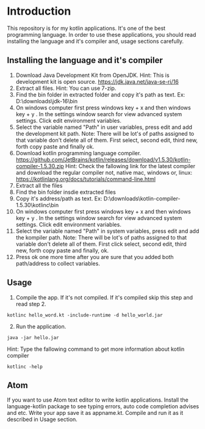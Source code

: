 # Introduction 
This repository is for my kotlin applications. It's one of the best programming language. In order to use these applications, you should read installing the language and it's compiler and, usage sections carefully. 

## Installing the language and it's compiler
1) Download Java Development Kit from OpenJDK. Hint: This is development kit is open source. 
https://jdk.java.net/java-se-ri/16
2) Extract all files. Hint: You can use 7-zip. 
3) Find the bin folder in extracted folder and copy it's path as text. Ex: D:\downloads\jdk-16\bin
4) On windows computer first press windows key + x and then windows key + y . In the settings window search for view advanced system settings. Click edit environment variables.
5) Select the variable named "Path" in user variables, press edit and add the development kit path. Note: There will be lot's of paths assigned to that variable don't delete all of them. First select, second edit, third new, forth copy paste and finally ok.
6) Download kotlin programming language compiler. 
https://github.com/JetBrains/kotlin/releases/download/v1.5.30/kotlin-compiler-1.5.30.zip
Hint: Check the fallowing link for the latest compiler and download the regular compiler not, native mac, windows or, linux: https://kotlinlang.org/docs/tutorials/command-line.html
7) Extract all the files
8) Find the bin folder insdie extracted files
9) Copy it's address/path as text. Ex: D:\downloads\kotlin-compiler-1.5.30\kotlinc\bin
10) On windows computer first press windows key + x and then windows key + y . In the settings window search for view advanced system settings. Click edit environment variables.
11) Select the variable named "Path" in system variables, press edit and add the kompiler path. Note: There will be lot's of paths assigned to that variable don't delete all of them. First click select, second edit, third new, forth copy paste and finally, ok.
12) Press ok one more time after you are sure that you added both path/address to collect variables. 

## Usage 
1) Compile the app. If it's not compiled. If it's compiled skip this step and read step 2.
```batch
kotlinc hello_word.kt -include-runtime -d hello_world.jar
```    
2) Run the application.
```batch
java -jar hello.jar
```

Hint: Type the fallowing command to get more information about kotlin compiler 
```batch 
kotlinc -help
```

## Atom 
If you want to use Atom text editor to write kotlin applications. Install the language-kotlin package to see typing errors, auto code completion advises and etc. Write your app save it as appname.kt. Compile and run it as it described in Usage section. 
